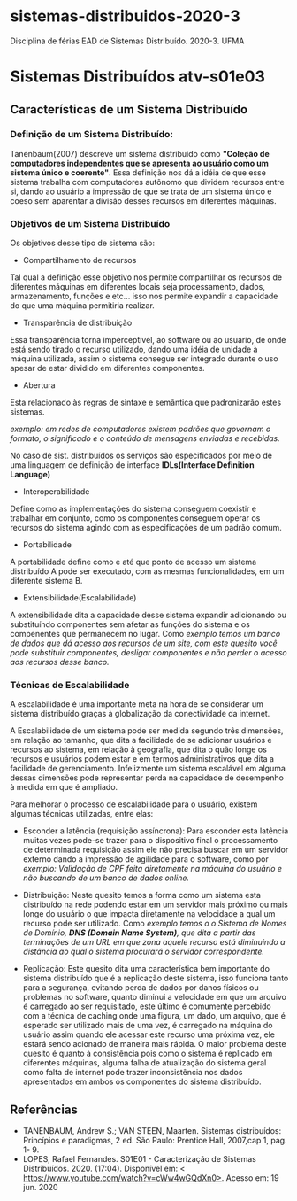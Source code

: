 # sistemas-distribuidos-2020-3
Disciplina de férias EAD de Sistemas Distribuído. 2020-3. UFMA


# Sistemas Distribuídos atv-s01e03
## Características de um Sistema Distribuído
### Definição de um Sistema Distribuído:
Tanenbaum(2007) descreve um sistema distribuído como __"Coleção de computadores independentes que se apresenta ao usuário
como um sistema único e coerente"__. Essa definição nos dá a idéia de que esse sistema trabalha com computadores
autônomo que dividem recursos entre si, dando ao usuário a impressão de que se trata de um sistema único e coeso sem aparentar
a divisão desses recursos em diferentes máquinas.

### Objetivos de um Sistema Distribuído
Os objetivos desse tipo de sistema são:
* Compartilhamento de recursos


Tal qual a definição esse objetivo nos permite compartilhar os recursos de diferentes máquinas em diferentes locais seja
processamento, dados, armazenamento, funções e etc... isso nos permite expandir a capacidade do que uma máquina permitiria realizar.
* Transparência de distribuição


Essa transparência torna imperceptível, ao software ou ao usuário, de onde está sendo tirado o recurso utilizado, dando uma idéia de 
unidade à máquina utilizada, assim o sistema consegue ser integrado durante o uso apesar de estar dividido em diferentes componentes.
* Abertura


Esta relacionado às regras de sintaxe e semântica que padronizarão estes sistemas.


_exemplo: em redes de computadores existem padrões que governam o formato, o significado e o conteúdo de mensagens enviadas e recebidas._


No caso de sist. distribuídos os serviços são especificados por meio de uma linguagem de definição de interface
__IDLs(Interface Definition Language)__
* Interoperabilidade


Define como as implementações do sistema conseguem coexistir e trabalhar em conjunto, como os componentes conseguem operar
os recursos do sistema agindo com as especificações de um padrão comum.
* Portabilidade


A portabilidade define como e até que ponto de acesso um sistema distribuído A pode ser executado, com as mesmas funcionalidades, em um
diferente sistema B.
* Extensibilidade(Escalabilidade)


A extensibilidade dita a capacidade desse sistema expandir adicionando ou substituíndo componentes sem afetar as funções do sistema e os compenentes que permanecem no lugar.
Como _exemplo temos um banco de dados que dá acesso aos recursos de um site, com este quesito você pode substituir componentes, desligar componentes
e não perder o acesso aos recursos desse banco._
### Técnicas de Escalabilidade
A escalabilidade é uma importante meta na hora de se considerar um sistema distribuído graças à globalização da conectividade da internet.


A Escalabilidade de um sistema pode ser medida segundo três dimensões, em relação ao tamanho, que dita a facilidade de se adicionar usuários e recursos ao sistema, em relação
à geografia, que dita o quão longe os recursos e usuários podem estar e em termos administrativos que dita a facilidade de gerenciamento. Infelizmente um sistema escalável em 
alguma dessas dimensões pode representar perda na capacidade de desempenho à medida em que é ampliado.


Para melhorar o processo de escalabilidade para o usuário, existem algumas técnicas utilizadas, entre elas:


* Esconder a latência (requisição assíncrona): Para esconder esta latência muitas vezes pode-se trazer para o dispositivo final
o processamento de determinada requisição assim ele não precisa buscar em um servidor externo dando a impressão de agilidade 
para o software, como por _exemplo: Validação de CPF feita diretamente na máquina do usuário e não buscando de um banco de dados online._


* Distribuição: Neste quesito temos a forma como um sistema esta distribuído na rede podendo estar em um servidor mais próximo ou mais longe
do usuário o que impacta diretamente na velocidade a qual um recurso pode ser utilizado. Como _exemplo temos o o Sistema de Nomes de Domínio, __DNS (Domain Name System)__,
que dita a partir das terminações de um URL em que zona aquele recurso está diminuindo a distância ao qual o sistema procurará o servidor correspondente._


* Replicação: Este quesito dita uma característica bem importante do sistema distribuído que é a replicação deste sistema, isso funciona tanto para a segurança, evitando perda de dados por
danos físicos ou problemas no software, quanto diminui a velocidade em que um arquivo é carregado ao ser requisitado, este último é comumente percebido com a técnica de caching onde
uma figura, um dado, um arquivo, que é esperado ser utilizado mais de uma vez, é carregado na máquina do usuário assim quando ele acessar este recurso uma próxima vez, ele estará sendo 
acionado de maneira mais rápida. O maior problema deste quesito é quanto à consistência pois como o sistema é replicado em diferentes máquinas, alguma falha de atualização do sistema geral
como falta de internet pode trazer inconsistência nos dados apresentados em ambos os componentes do sistema distribuído.
## Referências
* TANENBAUM, Andrew S.; VAN STEEN, Maarten. Sistemas distribuídos: Princípios e paradigmas, 2 ed. São Paulo: Prentice Hall, 2007,cap 1, pag. 1- 9.
* LOPES, Rafael Fernandes. S01E01 - Caracterização de Sistemas Distribuídos. 2020. (17:04). Disponível em: < https://www.youtube.com/watch?v=cWw4wGQdXn0>. Acesso em: 19 jun. 2020
